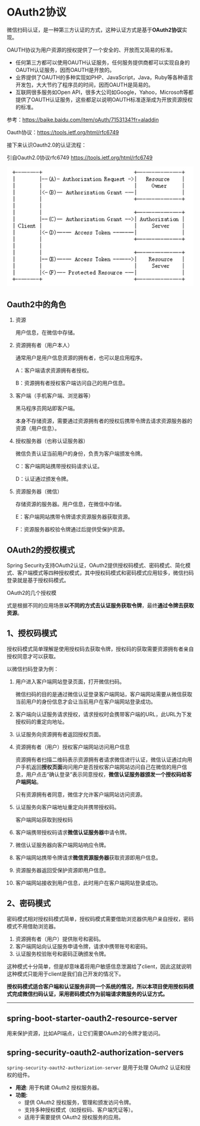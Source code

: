 # OAuth2协议

微信扫码认证，是一种第三方认证的方式，这种认证方式是基于**OAuth2协议**实现。

OAUTH协议为用户资源的授权提供了一个安全的、开放而又简易的标准。

- 任何第三方都可以使用OAUTH认证服务，任何服务提供商都可以实现自身的OAUTH认证服务，因而OAUTH是开放的。
- 业界提供了OAUTH的多种实现如PHP、JavaScript，Java，Ruby等各种语言开发包，大大节约了程序员的时间，因而OAUTH是简易的。
- 互联网很多服务如Open API，很多大公司如Google，Yahoo，Microsoft等都提供了OAUTH认证服务，这些都足以说明OAUTH标准逐渐成为开放资源授权的标准。

参考：https://baike.baidu.com/item/oAuth/7153134?fr=aladdin

Oauth协议：https://tools.ietf.org/html/rfc6749

接下来认识Oauth2.0的认证流程：

引自Oauth2.0协议rfc6749 https://tools.ietf.org/html/rfc6749

![image-20240925111524146](./assets/image-20240925111524146.png)

## Oauth2中的角色

1. 资源

   用户信息，在微信中存储。

2. 资源拥有者（用户本人）

   通常用户是用户信息资源的拥有者，也可以是应用程序。

   A：客户端请求资源拥有者授权。

   B：资源拥有者授权客户端访问自己的用户信息。

3. 客户端（手机客户端、浏览器等）

   黑马程序员网站即客户端。

   本身不存储资源，需要通过资源拥有者的授权后携带令牌去请求资源服务器的资源（用户信息）。

4. 授权服务器（也称认证服务器）

   微信负责认证当前用户的身份，负责为客户端颁发令牌。

   C：客户端网站携带授权码请求认证。

   D：认证通过颁发令牌。

5. 资源服务器（微信）

   存储资源的服务器。用户信息，在微信中存储。

   E：客户端网站携带令牌请求资源服务器获取资源。

   F：资源服务器校验令牌通过后提供受保护资源。

## OAuth2的授权模式

Spring Security支持OAuth2认证，OAuth2提供授权码模式、密码模式、简化模式、客户端模式等四种授权模式，其中授权码模式和密码模式应用较多，微信扫码登录就是基于授权码模式。

OAuth2的几个授权模

式是根据不同的应用场景**以不同的方式去认证服务获取令牌**，最终**通过令牌去获取资源**。

## 1、授权码模式

授权码模式简单理解是使用授权码去获取令牌，授权码的获取需要资源拥有者亲自授权同意才可以获取。

以微信扫码登录为例：

1. 用户进入客户端网站登录页面，打开微信扫码。

   微信扫码的目的是通过微信认证登录客户端网站，客户端网站需要从微信获取当前用户的身份信息才会让当前用户在客户端网站登录成功。

2. 客户端向认证服务请求授权，请求授权时会携带客户端的URL，此URL为下发授权码的重定向地址。

3. 认证服务向资源拥有者返回授权页面。

4. 资源拥有者（用户）授权客户端网站访问用户信息

   资源拥有者扫描二维码表示资源拥有者请求微信进行认证，微信认证通过向用户手机返回**授权页面**询问用户是否授权客户端网站访问自己在微信的用户信息，用户点击“确认登录”表示同意授权，**微信认证服务器颁发一个授权码给客户端网站**。

   只有资源拥有者同意，微信才允许客户端网站访问资源。

5. 认证服务向客户端地址重定向并携带授权码。

   客户端网站获取到授权码

6. 客户端携带授权码请求**微信认证服务器**申请令牌。

7. 微信认证服务器向客户端网站响应令牌。

8. 客户端网站携带令牌请求**微信资源服务器**获取资源即用户信息。

9. 资源服务器返回受保护资源即用户信息。

10. 客户端网站接收到用户信息，此时用户在客户端网站登录成功。

## 2、密码模式

密码模式相对授权码模式简单，授权码模式需要借助浏览器供用户亲自授权，密码模式不用借助浏览器。

1. 资源拥有者（用户）提供账号和密码。
2. 客户端网站向认证服务申请令牌，请求中携带账号和密码。
3. 认证服务校验账号和密码正确颁发令牌。

这种模式十分简单，但是却意味着将用户敏感信息泄漏给了client，因此这就说明这种模式只能用于client是我们自己开发的情况下。

**授权码模式适合客户端和认证服务非同一个系统的情况，所以本项目使用授权码模式完成微信扫码认证，采用密码模式作为前端请求微服务的认证方式。**

---

## spring-boot-starter-oauth2-resource-server

用来保护资源，比如API端点，让它们需要OAuth2的令牌才能访问。

## spring-security-oauth2-authorization-servers

`spring-security-oauth2-authorization-server` 是用于处理 OAuth2 认证和授权的组件。

- **用途**: 用于构建 OAuth2 授权服务器。
- **功能**:
  - 提供 OAuth2 授权服务，管理和颁发访问令牌。
  - 支持多种授权模式（如授权码、客户端凭证等）。
  - 适用于需要提供 OAuth2 授权服务的应用。
